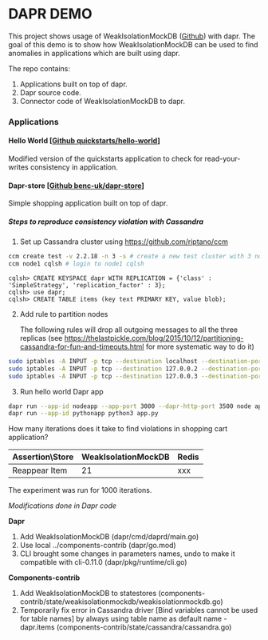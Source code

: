 # DAPR DEMO

This project shows usage of WeakIsolationMockDB ([Github](https://github.com/microsoft/weak-isolation-mock-db)) with dapr. The goal of this demo is to show how WeakIsolationMockDB can be used to find anomalies in applications which are built using dapr.

The repo contains:
1. Applications built on top of dapr.
2. Dapr source code.
3. Connector code of WeakIsolationMockDB to dapr.


### Applications

#### Hello World [[Github quickstarts/hello-world](https://github.com/dapr/quickstarts/tree/master/hello-world)]

Modified version of the quickstarts application to check for read-your-writes consistency in application.


#### Dapr-store [[Github benc-uk/dapr-store](https://github.com/benc-uk/dapr-store)]

Simple shopping application built on top of dapr.


##### Steps to reproduce consistency violation with Cassandra 

1. Set up Cassandra cluster using https://github.com/riptano/ccm

```bash
ccm create test -v 2.2.18 -n 3 -s # create a new test cluster with 3 nodes
ccm node1 cqlsh # login to node1 cqlsh
```

```cassandra
cqlsh> CREATE KEYSPACE dapr WITH REPLICATION = {'class' : 'SimpleStrategy', 'replication_factor' : 3};
cqlsh> use dapr;
cqlsh> CREATE TABLE items (key text PRIMARY KEY, value blob);
```

2. Add rule to partition nodes

   The following rules will drop all outgoing messages to all the three replicas (see https://thelastpickle.com/blog/2015/10/12/partitioning-cassandra-for-fun-and-timeouts.html for more systematic way to do it)

```bash
sudo iptables -A INPUT -p tcp --destination localhost --destination-port 7000 -j DROP
sudo iptables -A INPUT -p tcp --destination 127.0.0.2 --destination-port 7000 -j DROP
sudo iptables -A INPUT -p tcp --destination 127.0.0.3 --destination-port 7000 -j DROP
```

3. Run hello world Dapr app

```bash
dapr run --app-id nodeapp --app-port 3000 --dapr-http-port 3500 node app.js
dapr run --app-id pythonapp python3 app.py
```

How many iterations does it take to find violations in shopping cart application?

| Assertion\Store | **WeakIsolationMockDB** | Redis |
| --------------- | ----------------------- | ----- |
| Reappear Item   | 21                      | xxx   |

The experiment was run for 1000 iterations.

*Modifications done in Dapr code*

**Dapr**

1. Add WeakIsolationMockDB (dapr/cmd/daprd/main.go)
2. Use local ../components-contrib (dapr/go.mod)
3. CLI brought some changes in parameters names, undo to make it compatible with cli-0.11.0  (dapr/pkg/runtime/cli.go)

**Components-contrib**

1. Add WeakIsolationMockDB to statestores (components-contrib/state/weakisolationmockdb/weakisolationmockdb.go)
2. Temporarily fix error in Cassandra driver [Bind variables cannot be used for table names] by always using table name as default name - dapr.items (components-contrib/state/cassandra/cassandra.go)

